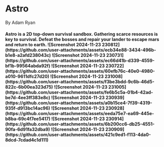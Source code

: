 <h1>Astro</h1>
<p>By Adam Ryan</p>
<h4>
Astro is a 2D top-down survival sandbox. Gathering scarce resources is key to survival. Defeat the bosses and repair your lander to escape mars and return to earth.
![Screenshot 2024-11-23 230812](https://github.com/user-attachments/assets/ecb34e88-3434-496b-b1e8-a2afd238043c)
![Screenshot 2024-11-23 230731](https://github.com/user-attachments/assets/ec66d41b-d339-4559-bf1b-99564abda92f)
![Screenshot 2024-11-23 230722](https://github.com/user-attachments/assets/60efb76c-40e0-4980-a010-9611dfc27d20)
![Screenshot 2024-11-23 231008](https://github.com/user-attachments/assets/f3be3bdd-9c6b-46d5-822c-6b00ea323d75)
![Screenshot 2024-11-23 231005](https://github.com/user-attachments/assets/fe6b5c5a-01b4-42ad-be7d-4ee3ff383e8c)
![Screenshot 2024-11-23 230939](https://github.com/user-attachments/assets/a0b15ce4-7f39-4319-935f-d913bc14ac96)
![Screenshot 2024-11-23 230928](https://github.com/user-attachments/assets/eeda75e7-ea69-445e-b8ba-69c4f7ee5417)
![Screenshot 2024-11-23 230914](https://github.com/user-attachments/assets/6b200cc6-db25-4551-90fa-6d91fa32dba9)
![Screenshot 2024-11-23 230909](https://github.com/user-attachments/assets/421c9ed1-f113-4da0-8dcd-7cdad4c1d111)
</h4>
